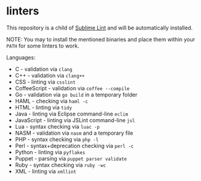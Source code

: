 linters
=======

This repository is a child of [Sublime Lint](http://github.com/lunixbochs/sublimelint "Sublime Lint") and will be automatically installed.

NOTE: You may to install the mentioned binaries and place them within your `PATH` for some linters to work.

Languages:

* C - validation via `clang`
* C++ - validation via `clang++`
* CSS - linting via `csslint`
* CoffeeScript - validation via `coffee --compile`
* Go - validation via `go build` in a temporary folder
* HAML - checking via `haml -c`
* HTML - linting via `tidy`
* Java - linting via Eclipse command-line `eclim`
* JavaScript - linting via JSLint command-line `jsl`
* Lua - syntax checking via `luac -p`
* NASM - validation via `nasm` and a temporary file
* PHP - syntax checking via `php -l`
* Perl - syntax+deprecation checking via `perl -c`
* Python - linting via `pyflakes`
* Puppet - parsing via `puppet parser validate`
* Ruby - syntax checking via `ruby -wc`
* XML - linting via `xmllint`

